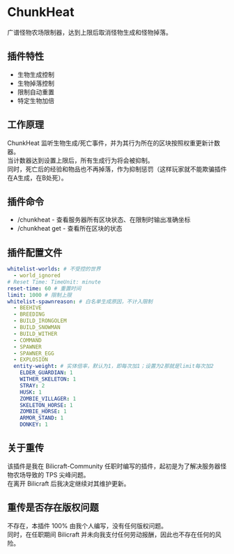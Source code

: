 # ChunkHeat
广谱怪物农场限制器，达到上限后取消怪物生成和怪物掉落。

## 插件特性
* 生物生成控制
* 生物掉落控制
* 限制自动重置
* 特定生物加倍

## 工作原理

ChunkHeat 监听生物生成/死亡事件，并为其行为所在的区块按照权重更新计数器。  
当计数器达到设置上限后，所有生成行为将会被抑制。  
同时，死亡后的经验和物品也不再掉落，作为抑制惩罚（这样玩家就不能欺骗插件在A生成，在B处死）。

## 插件命令
* /chunkheat - 查看服务器所有区块状态、在限制时输出准确坐标
* /chunkheat get - 查看所在区块的状态

## 插件配置文件
```yaml
whitelist-worlds: # 不受控的世界
  - world_ignored
# Reset Time: TimeUnit: minute
reset-time: 60 # 重置时间
limit: 1000 # 限制上限
whitelist-spawnreason: # 白名单生成原因，不计入限制
  - BEEHIVE
  - BREEDING
  - BUILD_IRONGOLEM
  - BUILD_SNOWMAN
  - BUILD_WITHER
  - COMMAND
  - SPAWNER
  - SPAWNER_EGG
  - EXPLOSION
  entity-weight: # 实体倍率，默认为1，即每次加1；设置为2那就是limit每次加2
    ELDER_GUARDIAN: 1
    WITHER_SKELETON: 1
    STRAY: 2
    HUSK: 1
    ZOMBIE_VILLAGER: 1
    SKELETON_HORSE: 1
    ZOMBIE_HORSE: 1
    ARMOR_STAND: 1
    DONKEY: 1
  ```

## 关于重传

该插件是我在 Bilicraft-Community 任职时编写的插件，起初是为了解决服务器怪物农场导致的 TPS 尖峰问题。  
在离开 Bilicraft 后我决定继续对其维护更新。

## 重传是否存在版权问题

不存在，本插件 100% 由我个人编写，没有任何版权问题。  
同时，在任职期间 Bilicraft 并未向我支付任何劳动报酬，因此也不存在任何的风险。
